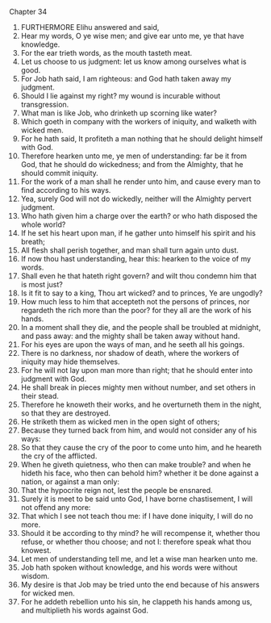 

Chapter 34

1. FURTHERMORE Elihu answered and said,
2. Hear my words, O ye wise men; and give ear unto me, ye that have knowledge.
3. For the ear trieth words, as the mouth tasteth meat.
4. Let us choose to us judgment: let us know among ourselves what is good.
5. For Job hath said, I am righteous: and God hath taken away my judgment.
6. Should I lie against my right?  my wound is incurable without transgression.
7. What man is like Job, who drinketh up scorning like water?
8. Which goeth in company with the workers of iniquity, and walketh with wicked men.
9. For he hath said, It profiteth a man nothing that he should delight himself with God.
10. Therefore hearken unto me, ye men of understanding: far be it from God, that he should do wickedness; and from the Almighty, that he should commit iniquity.
11. For the work of a man shall he render unto him, and cause every man to find according to his ways.
12. Yea, surely God will not do wickedly, neither will the Almighty pervert judgment.
13. Who hath given him a charge over the earth?  or who hath disposed the whole world?
14. If he set his heart upon man, if he gather unto himself his spirit and his breath;
15. All flesh shall perish together, and man shall turn again unto dust.
16. If now thou hast understanding, hear this: hearken to the voice of my words.
17. Shall even he that hateth right govern?  and wilt thou condemn him that is most just?
18. Is it fit to say to a king, Thou art wicked?  and to princes, Ye are ungodly?
19. How much less to him that accepteth not the persons of princes, nor regardeth the rich more than the poor?  for they all are the work of his hands.
20. In a moment shall they die, and the people shall be troubled at midnight, and pass away: and the mighty shall be taken away without hand.
21. For his eyes are upon the ways of man, and he seeth all his goings.
22. There is no darkness, nor shadow of death, where the workers of iniquity may hide themselves.
23. For he will not lay upon man more than right; that he should enter into judgment with God.
24. He shall break in pieces mighty men without number, and set others in their stead.
25. Therefore he knoweth their works, and he overturneth them in the night, so that they are destroyed.
26. He striketh them as wicked men in the open sight of others;
27. Because they turned back from him, and would not consider any of his ways:
28. So that they cause the cry of the poor to come unto him, and he heareth the cry of the afflicted.
29. When he giveth quietness, who then can make trouble?  and when he hideth his face, who then can behold him?  whether it be done against a nation, or against a man only:
30. That the hypocrite reign not, lest the people be ensnared.
31. Surely it is meet to be said unto God, I have borne chastisement, I will not offend any more:
32. That which I see not teach thou me: if I have done iniquity, I will do no more.
33. Should it be according to thy mind?  he will recompense it, whether thou refuse, or whether thou choose; and not I: therefore speak what thou knowest.
34. Let men of understanding tell me, and let a wise man hearken unto me.
35. Job hath spoken without knowledge, and his words were without wisdom.
36. My desire is that Job may be tried unto the end because of his answers for wicked men.
37. For he addeth rebellion unto his sin, he clappeth his hands among us, and multiplieth his words against God.
